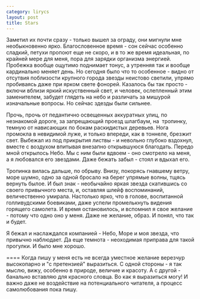 ```yaml
--- 
category: lirycs
layout: post
title: Stars
---
```

Заметил их почти сразу - только вышел за ограду, они мигнули мне необыкновенно ярко. Благословенное время - сон сейчас особенно сладкий,
петухи пропоют еще не скоро, и в то же время идеальная, по крайней мере для меня, пора для зарядки организма энергией. Пробежка вообще ощутимо
поднимает тонус, а утренняя так и вообще кардинально меняет день.
Но сегодня было что то особенное - видно от отсутвия поблизости крупного города звезды неистово светили, упрямо пробиваясь даже при ярком свете фонорей.
Казалось бы так просто - включи вблизи яркий искуственный свет, и человек, ослепленный этим заменителем, забудет глядеть на небо и различать за мишурой
изначальные вопросы. Но сейчас здезды были сильнее.

Прочь, прочь от педантично освещенных аккуратных улиц, по незнакомой дороге, за запрещающий
проезд шлагбаум, на  тропинку, темную от нависающих по бокам раскидистых деревьев. Нога промокла в невидимой луже, и только впереди, как в тоннеле,
брезжит свет. Выбежал из под прикрытия листвы - и невольно глубоко вздохнул, вместе с воздухом впитывая внезапно открывшуюся благодать. Передо мной
открылось Небо. Мы с ним были вдвоем - оно смотрело на меня, а я любовался его звездами. Даже бежать забыл - стоял и вдыхал его.

Тропинка вилась дальше, по обрыву. Внизу, покорясь гнавшему ветру, море шумно, одно за одной бросало на берег упрямые волны, тщясь вернуть былое.
И был знак - необычайно яркая звезда скатившись со своего привычного места, и, оставляя шлейф воспоминаний,
величественно умирала. Настолько ярко, что в голове, воспитанной голливудскими боевиками, даже успели промелькнуть видения горящего самолета.
И время остановилось, и вспомнил я свое желание - потому что одно оно у меня. Даже не желание, образ. И понял, что так и будет.

Я бежал и наслаждался компанией - Небо, Море и моя звезда, что привычно наблюдает. Да еще темнота - неоходимая приправа для такой прогулки.
И было мне хорошо.

====
Когда пишу у меня есть не всегда уместное желание верезчур высокопарно и "с претензией" выразиться.
С одной стороны - я так мыслю, вижу, особенно в природе, величие и красоту.
А с другой - банально вставляю для красного словца. Во как я выразиться могу! И важно даже не воздействие на потенциального читателя,
а процесс самолюбования пока пишу.
